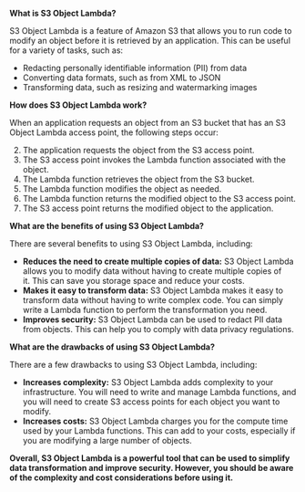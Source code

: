 **What is S3 Object Lambda?**

S3 Object Lambda is a feature of Amazon S3 that allows you to run code to modify an object before it is retrieved by an application. This can be useful for a variety of tasks, such as:

- Redacting personally identifiable information (PII) from data
- Converting data formats, such as from XML to JSON
- Transforming data, such as resizing and watermarking images

**How does S3 Object Lambda work?**

When an application requests an object from an S3 bucket that has an S3 Object Lambda access point, the following steps occur:

2. The application requests the object from the S3 access point.
4. The S3 access point invokes the Lambda function associated with the object.
6. The Lambda function retrieves the object from the S3 bucket.
8. The Lambda function modifies the object as needed.
10. The Lambda function returns the modified object to the S3 access point.
12. The S3 access point returns the modified object to the application.

**What are the benefits of using S3 Object Lambda?**

There are several benefits to using S3 Object Lambda, including:

- **Reduces the need to create multiple copies of data:** S3 Object Lambda allows you to modify data without having to create multiple copies of it. This can save you storage space and reduce your costs.
- **Makes it easy to transform data:** S3 Object Lambda makes it easy to transform data without having to write complex code. You can simply write a Lambda function to perform the transformation you need.
- **Improves security:** S3 Object Lambda can be used to redact PII data from objects. This can help you to comply with data privacy regulations.

**What are the drawbacks of using S3 Object Lambda?**

There are a few drawbacks to using S3 Object Lambda, including:

- **Increases complexity:** S3 Object Lambda adds complexity to your infrastructure. You will need to write and manage Lambda functions, and you will need to create S3 access points for each object you want to modify.
- **Increases costs:** S3 Object Lambda charges you for the compute time used by your Lambda functions. This can add to your costs, especially if you are modifying a large number of objects.

**Overall, S3 Object Lambda is a powerful tool that can be used to simplify data transformation and improve security. However, you should be aware of the complexity and cost considerations before using it.**